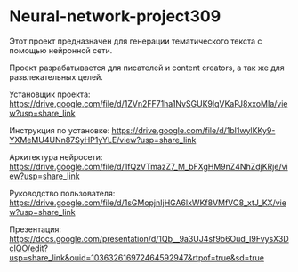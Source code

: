 # Neural-network-project309

Этот проект предназначен для генерации тематического текста с помощью нейронной сети.

Проект разрабатывается для писателей и content creators, а так же для развлекательных целей.

Установщик проекта: https://drive.google.com/file/d/1ZVn2FF71ha1NvSGUK9lqVKaPJ8xxoMIa/view?usp=share_link

Инструкция по установке: https://drive.google.com/file/d/1bl1wylKKy9-YXMeMU4UNn87SyHP1yYLE/view?usp=share_link

Архитектура нейросети: https://drive.google.com/file/d/1fQzVTmazZ7_M_bFXgHM9nZ4NhZdjKRje/view?usp=share_link

Руководство пользователя: https://drive.google.com/file/d/1sGMopjnIjHGA6lxWKf8VMfVO8_xtJ_KX/view?usp=share_link

Презентация: https://docs.google.com/presentation/d/1Qb__9a3UJ4sf9b6Oud_I9FvysX3DcIQO/edit?usp=share_link&ouid=103632616972464592947&rtpof=true&sd=true

